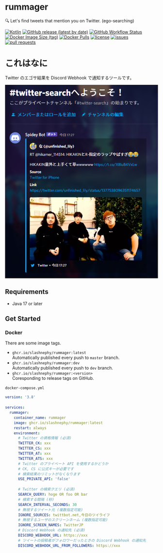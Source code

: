 # rummager

🔍 Let's find tweets that mention you on Twitter. (ego-searching)

[![Kotlin](https://img.shields.io/badge/Kotlin-1.6-blue)](https://kotlinlang.org)
[![GitHub release (latest by date)](https://img.shields.io/github/v/release/SlashNephy/rummager)](https://github.com/SlashNephy/rummager/releases)
[![GitHub Workflow Status](https://img.shields.io/github/workflow/status/SlashNephy/rummager/Docker)](https://hub.docker.com/r/slashnephy/rummager)
[![Docker Image Size (tag)](https://img.shields.io/docker/image-size/slashnephy/rummager/latest)](https://hub.docker.com/r/slashnephy/rummager)
[![Docker Pulls](https://img.shields.io/docker/pulls/slashnephy/rummager)](https://hub.docker.com/r/slashnephy/rummager)
[![license](https://img.shields.io/github/license/SlashNephy/rummager)](https://github.com/SlashNephy/rummager/blob/master/LICENSE)
[![issues](https://img.shields.io/github/issues/SlashNephy/rummager)](https://github.com/SlashNephy/rummager/issues)
[![pull requests](https://img.shields.io/github/issues-pr/SlashNephy/rummager)](https://github.com/SlashNephy/rummager/pulls)

# これはなに

Twitter のエゴサ結果を Discord Webhook で通知するツールです。

[![screenshot.png](https://raw.githubusercontent.com/SlashNephy/rummager/master/docs/screenshot.png)](https://github.com/SlashNephy/rummager)

## Requirements

- Java 17 or later

## Get Started

### Docker

There are some image tags.

- `ghcr.io/slashnephy/rummager:latest`  
  Automatically published every push to `master` branch.
- `ghcr.io/slashnephy/rummager:dev`  
  Automatically published every push to `dev` branch.
- `ghcr.io/slashnephy/rummager:<version>`  
  Coresponding to release tags on GitHub.

`docker-compose.yml`

```yaml
version: '3.8'

services:
  rummager:
    container_name: rummager
    image: ghcr.io/slashnephy/rummager:latest
    restart: always
    environment:
      # Twitter の資格情報 (必須)
      TWITTER_CK: xxx
      TWITTER_CS: xxx
      TWITTER_AT: xxx
      TWITTER_ATS: xxx
      # Twitter のプライベート API を使用するかどうか
      # CK, CS に公式キーが必要です
      # 検索結果のリミットがなくなります
      USE_PRIVATE_API: 'false'

      # Twitter の検索クエリ (必須)
      SEARCH_QUERY: hoge OR foo OR bar
      # 検索する間隔 (秒)
      SEARCH_INTERVAL_SECONDS: 30
      # 無視するツイート元 (複数指定可能)
      IGNORE_SOURCES: twittbot.net,今日のツイライフ
      # 無視するユーザのスクリーンネーム (複数指定可能)
      IGNORE_SCREEN_NAMES: TwitterJP
      # Discord Webhook の通知先 (必須)
      DISCORD_WEBHOOK_URL: https://xxx
      # ツイートの投稿者がフォロワーだったときの Discord Webhook の通知先
      DISCORD_WEBHOOK_URL_FROM_FOLLOWERS: https://xxx
```
